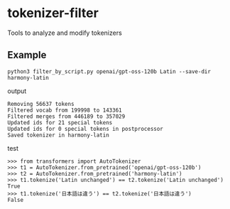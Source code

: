 # tokenizer-filter

Tools to analyze and modify tokenizers

## Example

```
python3 filter_by_script.py openai/gpt-oss-120b Latin --save-dir harmony-latin
```

output

```
Removing 56637 tokens
Filtered vocab from 199998 to 143361
Filtered merges from 446189 to 357029
Updated ids for 21 special tokens
Updated ids for 0 special tokens in postprocessor
Saved tokenizer in harmony-latin
```

test

```
>>> from transformers import AutoTokenizer
>>> t1 = AutoTokenizer.from_pretrained('openai/gpt-oss-120b')
>>> t2 = AutoTokenizer.from_pretrained('harmony-latin')
>>> t1.tokenize('Latin unchanged') == t2.tokenize('Latin unchanged')
True
>>> t1.tokenize('日本語は違う') == t2.tokenize('日本語は違う')
False
```

